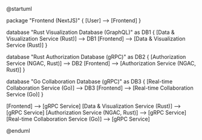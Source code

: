 @startuml

package "Frontend (NextJS)" {
  [User] --> [Frontend]
}

database "Rust Visualization Database (GraphQL)" as DB1 {
  [Data & Visualization Service (Rust)] --> DB1
  [Frontend] --> [Data & Visualization Service (Rust)]
}

database "Rust Authorization Database (gRPC)" as DB2 {
  [Authorization Service (NGAC, Rust)] --> DB2
  [Frontend] --> [Authorization Service (NGAC, Rust)]
}

database "Go Collaboration Database (gRPC)" as DB3 {
  [Real-time Collaboration Service (Go)] --> DB3
  [Frontend] --> [Real-time Collaboration Service (Go)]
}

[Frontend] --> [gRPC Service]
[Data & Visualization Service (Rust)] --> [gRPC Service]
[Authorization Service (NGAC, Rust)] --> [gRPC Service]
[Real-time Collaboration Service (Go)] --> [gRPC Service]

@enduml
